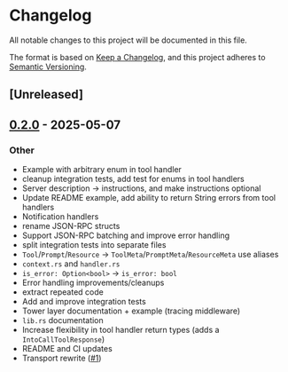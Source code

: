 # Changelog

All notable changes to this project will be documented in this file.

The format is based on [Keep a Changelog](https://keepachangelog.com/en/1.0.0/),
and this project adheres to [Semantic Versioning](https://semver.org/spec/v2.0.0.html).

## [Unreleased]

## [0.2.0](https://github.com/itsaphel/kuri/compare/kuri-v0.1.0...kuri-v0.2.0) - 2025-05-07

### Other

- Example with arbitrary enum in tool handler
- cleanup integration tests, add test for enums in tool handlers
- Server description -> instructions, and make instructions optional
- Update README example, add ability to return String errors from tool handlers
- Notification handlers
- rename JSON-RPC structs
- Support JSON-RPC batching and improve error handling
- split integration tests into separate files
- `Tool`/`Prompt`/`Resource` -> `ToolMeta`/`PromptMeta`/`ResourceMeta` use aliases
- `context.rs` and `handler.rs`
- `is_error: Option<bool>` -> `is_error: bool`
- Error handling improvements/cleanups
- extract repeated code
- Add and improve integration tests
- Tower layer documentation + example (tracing middleware)
- `lib.rs` documentation
- Increase flexibility in tool handler return types (adds a `IntoCallToolResponse`)
- README and CI updates
- Transport rewrite ([#1](https://github.com/itsaphel/kuri/pull/1))
